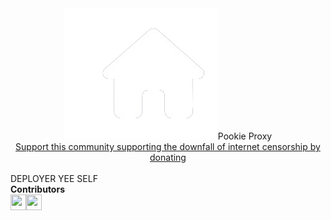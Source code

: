 <center><img src=/static/main.png
          <b>Pookie Proxy</b><br>
<a href="https://www.patreon.com/PookieProxy">Support this community supporting the downfall of internet censorship by donating</a></center>
<br>DEPLOYER YEE SELF
<Br><b>Contributors</b>
<br><a href="https://github.com/accalgebraofficehours"><img src="https://avatars.githubusercontent.com/u/147888375?v=4" height=25 width=25><a href="https://github.com/pookie-proxy-offical"><img src="https://avatars.githubusercontent.com/u/149209837?u=513f7b32571dc62b9a3fccdd8726542aff3bf02c&v=4" height=25 width=25>
